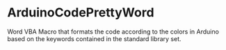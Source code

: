 # ArduinoCodePrettyWord
Word VBA Macro that formats the code according to the colors in Arduino based on the keywords contained in the standard library set.
